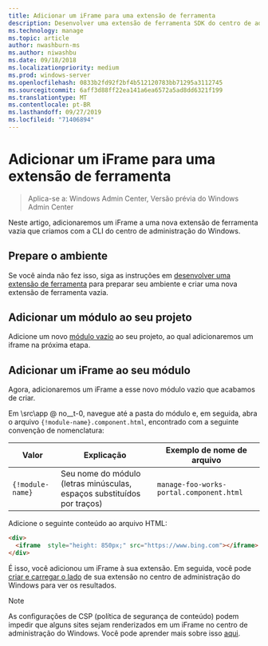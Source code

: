 ```yaml
---
title: Adicionar um iFrame para uma extensão de ferramenta
description: Desenvolver uma extensão de ferramenta SDK do centro de administração do Windows (projeto Honolulu) – adicionar um iFrame a uma extensão de ferramenta
ms.technology: manage
ms.topic: article
author: nwashburn-ms
ms.author: niwashbu
ms.date: 09/18/2018
ms.localizationpriority: medium
ms.prod: windows-server
ms.openlocfilehash: 0833b2fd92f2bf4b512120783bb71295a3112745
ms.sourcegitcommit: 6aff3d88ff22ea141a6ea6572a5ad8dd6321f199
ms.translationtype: MT
ms.contentlocale: pt-BR
ms.lasthandoff: 09/27/2019
ms.locfileid: "71406894"
---
```

# <a name="add-an-iframe-to-a-tool-extension"></a>Adicionar um iFrame para uma extensão de ferramenta

>Aplica-se a: Windows Admin Center, Versão prévia do Windows Admin Center

Neste artigo, adicionaremos um iFrame a uma nova extensão de ferramenta vazia que criamos com a CLI do centro de administração do Windows.

## <a name="prepare-your-environment"></a>Prepare o ambiente ##

Se você ainda não fez isso, siga as instruções em [desenvolver uma extensão de ferramenta](../develop-tool.md) para preparar seu ambiente e criar uma nova extensão de ferramenta vazia.

## <a name="add-a-module-to-your-project"></a>Adicionar um módulo ao seu projeto ##

Adicione um novo [módulo vazio](add-module.md) ao seu projeto, ao qual adicionaremos um iframe na próxima etapa.  

## <a name="add-an-iframe-to-your-module"></a>Adicionar um iFrame ao seu módulo ##

Agora, adicionaremos um iFrame a esse novo módulo vazio que acabamos de criar.

Em \src\app @ no__t-0, navegue até a pasta do módulo e, em seguida, abra o arquivo ```{!module-name}.component.html```, encontrado com a seguinte convenção de nomenclatura:

| Valor | Explicação | Exemplo de nome de arquivo |
| ----- | ----------- | ------- |
| ```{!module-name}``` | Seu nome do módulo (letras minúsculas, espaços substituídos por traços) | ```manage-foo-works-portal.component.html``` |
    
Adicione o seguinte conteúdo ao arquivo HTML:

``` html
<div>
  <iframe  style="height: 850px;" src="https://www.bing.com"></iframe>
</div>
```

É isso, você adicionou um iFrame à sua extensão.  Em seguida, você pode [criar e carregar o lado](../develop-tool.md#build-and-side-load-your-extension) de sua extensão no centro de administração do Windows para ver os resultados.

> [!Note]
> As configurações de CSP (política de segurança de conteúdo) podem impedir que alguns sites sejam renderizados em um iFrame no centro de administração do Windows. Você pode aprender mais sobre isso [aqui](https://content-security-policy.com/). 
